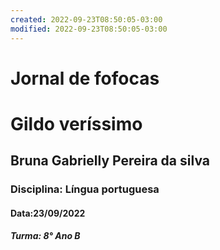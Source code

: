 ```yaml
---
created: 2022-09-23T08:50:05-03:00
modified: 2022-09-23T08:50:05-03:00
---
```


# Jornal de fofocas

#  Gildo veríssimo 
## Bruna Gabrielly Pereira da silva
### Disciplina: Língua portuguesa 
#### Data:23/09/2022
##### Turma: 8° Ano B
